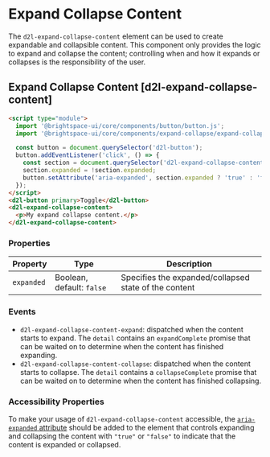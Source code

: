 # Expand Collapse Content

The `d2l-expand-collapse-content` element can be used to create expandable and collapsible content. This component only provides the logic to expand and collapse the content; controlling when and how it expands or collapses is the responsibility of the user.

## Expand Collapse Content [d2l-expand-collapse-content]

<!-- docs: demo code properties name:d2l-expand-collapse-content sandboxTitle:'Expand Collapse Content' autoSize:false display:block size:small -->
```html
<script type="module">
  import '@brightspace-ui/core/components/button/button.js';
  import '@brightspace-ui/core/components/expand-collapse/expand-collapse-content.js';

  const button = document.querySelector('d2l-button');
  button.addEventListener('click', () => {
    const section = document.querySelector('d2l-expand-collapse-content');
    section.expanded = !section.expanded;
    button.setAttribute('aria-expanded', section.expanded ? 'true' : 'false');
  });
</script>
<d2l-button primary>Toggle</d2l-button>
<d2l-expand-collapse-content>
  <p>My expand collapse content.</p>
</d2l-expand-collapse-content>
```

<!-- docs: start hidden content -->
### Properties

| Property | Type | Description |
|--|--|--|
| `expanded` | Boolean, default: `false` | Specifies the expanded/collapsed state of the content |

### Events

- `d2l-expand-collapse-content-expand`: dispatched when the content starts to expand. The `detail` contains an `expandComplete` promise that can be waited on to determine when the content has finished expanding.
- `d2l-expand-collapse-content-collapse`: dispatched when the content starts to collapse. The `detail` contains a `collapseComplete` promise that can be waited on to determine when the content has finished collapsing.
<!-- docs: end hidden content -->

### Accessibility Properties

To make your usage of `d2l-expand-collapse-content` accessible, the [`aria-expanded` attribute](https://www.w3.org/TR/wai-aria/#aria-expanded) should be added to the element that controls expanding and collapsing the content with `"true"` or `"false"` to indicate that the content is expanded or collapsed.

